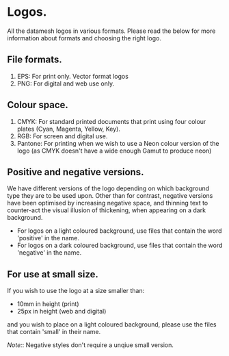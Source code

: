 # Logos.

All the datamesh logos in various formats. Please read the below for more information about formats and choosing the right logo.

## File formats.

1. EPS: For print only. Vector format logos
2. PNG: For digital and web use only.

## Colour space.

1. CMYK: For standard printed documents that print using four colour plates (Cyan, Magenta, Yellow, Key).
2. RGB: For screen and digital use.
3. Pantone: For printing when we wish to use a Neon colour version of the logo (as CMYK doesn't have a wide enough Gamut to produce neon)

## Positive and negative versions.

We have different versions of the logo depending on which background type they are to be used upon.
Other than for contrast, negative versions have been optimised by increasing negative space, and thinning text to counter-act the visual illusion of thickening, when appearing on a dark background.

* For logos on a light coloured background, use files that contain the word 'positive' in the name.
* For logos on a dark coloured background, use files that contain the word 'negative' in the name.

## For use at small size.

If you wish to use the logo at a size smaller than:

* 10mm in height (print)
* 25px in height (web and digital)

and you wish to place on a light coloured background, please use the files that contain 'small' in their name.

_Note:_: Negative styles don't require a unqiue small version.
